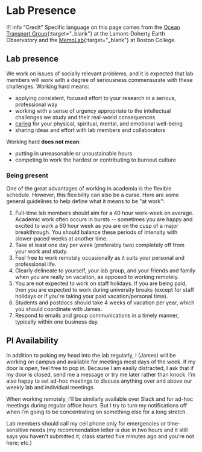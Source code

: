 # Lab Presence

!!! info "Credit"
    Specific language on this page comes from the [Ocean Transport Group](https://ocean-transport.github.io/){:target="_blank"} at the Lamont-Doherty Earth Observatory and the [MemoLab](https://github.com/memobc/memolab-manual){:target="_blank"} at Boston College.

## Lab presence

We work on issues of socially relevant problems, and it is expected that  lab members will work with a degree of seriousness commensurate with these challenges.
Working hard means:

* applying consistent, focused effort to your research in a serious, professional way
* working with a sense of urgency appropriate to the intellectual challenges we study and their real-world consequences
* [caring](/health/) for your physical, spiritual, mental, and emotional well-being
* sharing ideas and effort with lab members and collaborators

Working hard **does not mean**:

* putting in unreasonable or unsustainable hours
* competing to work the hardest or contributing to burnout culture

### Being present

One of the great advantages of working in academia is the flexible schedule.
However, this flexibility can also be a curse.
Here are some general guidelines to help define what it means to be "at work":

1. Full-time lab members should aim for a 40 hour work-week on average. Academic work often occurs in bursts -- sometimes you are happy and excited to work a 60 hour week as you are on the cusp of a major breakthrough. You should balance these periods of intensity with slower-paced weeks at another time.
1. Take at least one day per week (preferably two) completely off from your work and study.
1. Feel free to work remotely occasionally as it suits your personal and professional life.
1. Clearly delineate to yourself, your lab group, and your friends and family when you are really on vacation, as opposed to working remotely.
1. You are not expected to work on staff holidays. If you are being paid, then you are expected to work during university breaks (except for staff holidays or if you're taking your paid vacation/personal time).
1. Students and postdocs should take 4 weeks of vacation per year, which you should coordinate with James.
1. Respond to emails and group communications in a timely manner, typically within one business day.

## PI Availability

In addition to poking my head into the lab regularly, I (James) will be working on campus and available for meetings most days of the week.
If my door is open, feel free to pop in.
Because I am easily distracted, I ask that if my door is closed, send me a message or try me later rather than knock.
I’m also happy to set ad-hoc meetings to discuss anything over and above our weekly lab and individual meetings.

When working remotely, I’ll be similarly available over Slack and for ad-hoc meetings during regular office hours.
But I try to turn my notifications off when I’m going to be concentrating on something else for a long stretch.

Lab members should call my cell phone only for emergencies or time-sensitive needs (my recommendation letter is due in two hours and it still says you haven't submitted it; class started five minutes ago and you're not here; etc.)
